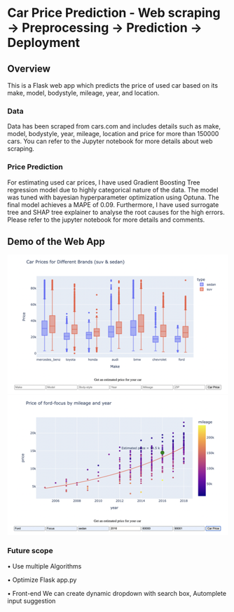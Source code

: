 # Car Price Prediction - Web scraping -> Preprocessing -> Prediction -> Deployment
## Overview
This is a Flask web app which predicts the price of used car based on its make, model, bodystyle, mileage, year, and location.
### Data
Data has been scraped from cars.com and includes details such as make, model, bodystyle, year, mileage, location and price for more than 150000 cars. You can refer to the Jupyter notebook for more details about web scraping. 
### Price Prediction 
For estimating used car prices, I have used Gradient Boosting Tree regression model due to highly categorical nature of the data. The model was tuned with bayesian hyperparameter optimization using Optuna. The final model achieves a MAPE of 0.09. Furthermore, I have used surrogate tree and SHAP tree explainer to analyse the root causes for the high errors. Please refer to the jupyter notebook for more details and comments.

## Demo of the Web App
<img src="static/Screen Shot 2022-11-28 at 12.48.05 AM.png">
<img src="static/Screen Shot 2022-11-28 at 12.51.47 AM.png">

### Future scope
$\bullet$ Use multiple Algorithms

$\bullet$ Optimize Flask app.py

$\bullet$ Front-end 
We can create dynamic dropdown with search box, Automplete input suggestion
  
